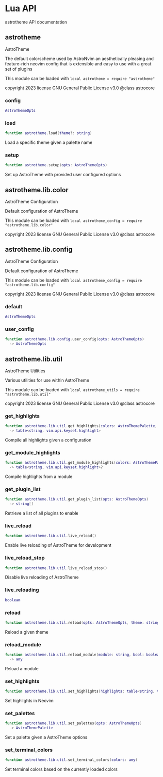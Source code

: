# Lua API

astrotheme API documentation

## astrotheme

AstroTheme

 The default colorscheme used by AstroNvim an aesthetically pleasing and
 feature-rich neovim config that is extensible and easy to use with a great
 set of plugins

This module can be loaded with `local astrotheme = require "astrotheme"`

copyright 2023 license GNU General Public License v3.0 @class astrocore

### config


```lua
AstroThemeOpts
```

### load


```lua
function astrotheme.load(theme?: string)
```

 Load a specific theme given a palette name

### setup


```lua
function astrotheme.setup(opts: AstroThemeOpts)
```

 Set up AstroTheme with provided user configured options


## astrotheme.lib.color

AstroTheme Configuration

Default configuration of AstroTheme

This module can be loaded with `local astrotheme_config = require "astrotheme.lib.color"`

copyright 2023 license GNU General Public License v3.0 @class astrocore


## astrotheme.lib.config

AstroTheme Configuration

Default configuration of AstroTheme

This module can be loaded with `local astrotheme_config = require "astrotheme.lib.config"`

copyright 2023 license GNU General Public License v3.0 @class astrocore

### default


```lua
AstroThemeOpts
```

### user_config


```lua
function astrotheme.lib.config.user_config(opts: AstroThemeOpts)
  -> AstroThemeOpts
```


## astrotheme.lib.util

AstroTheme Utilities

Various utilities for use within AstroTheme

This module can be loaded with `local astrotheme_utils = require "astrotheme.lib.util"`

copyright 2023 license GNU General Public License v3.0 @class astrocore

### get_highlights


```lua
function astrotheme.lib.util.get_highlights(colors: AstroThemePalette, opts: AstroThemeOpts)
  -> table<string, vim.api.keyset.highlight>
```

 Compile all highlights given a configuration

### get_module_highlights


```lua
function astrotheme.lib.util.get_module_highlights(colors: AstroThemePalette, opts: AstroThemeOpts, module: string)
  -> table<string, vim.api.keyset.highlight>?
```

 Compile highlights from a module

### get_plugin_list


```lua
function astrotheme.lib.util.get_plugin_list(opts: AstroThemeOpts)
  -> string[]
```

 Retrieve a list of all plugins to enable

### live_reload


```lua
function astrotheme.lib.util.live_reload()
```

 Enable live reloading of AstroTheme for development

### live_reload_stop


```lua
function astrotheme.lib.util.live_reload_stop()
```

 Disable live reloading of AstroTheme

### live_reloading


```lua
boolean
```

### reload


```lua
function astrotheme.lib.util.reload(opts: AstroThemeOpts, theme: string)
```

 Reload a given theme

### reload_module


```lua
function astrotheme.lib.util.reload_module(module: string, bool: boolean)
  -> any
```

 Reload a module

### set_highlights


```lua
function astrotheme.lib.util.set_highlights(highlights: table<string, vim.api.keyset.highlight>)
```

 Set highlights in Neovim

### set_palettes


```lua
function astrotheme.lib.util.set_palettes(opts: AstroThemeOpts)
  -> AstroThemePalette
```

 Set a palette given a AstroTheme options

### set_terminal_colors


```lua
function astrotheme.lib.util.set_terminal_colors(colors: any)
```

 Set terminal colors based on the currently loaded colors


